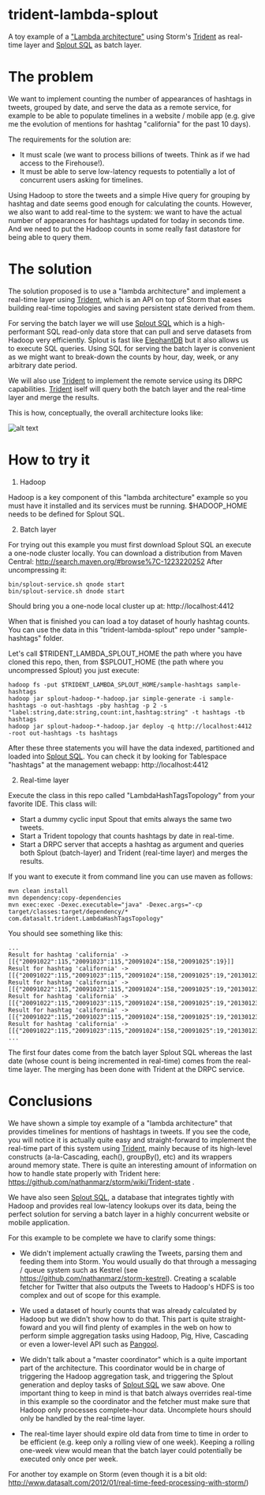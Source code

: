 trident-lambda-splout
=====================

A toy example of a ["Lambda architecture"](http://www.dzone.com/links/r/big_data_lambda_architecture.html) using Storm's [Trident](https://github.com/nathanmarz/storm/wiki/Trident-tutorial) 
as real-time layer and [Splout SQL](http://sploutsql.com) as batch layer.

The problem
===========

We want to implement counting the number of appearances of hashtags in tweets, grouped by date, and serve the data as a remote service,
 for example to be able to populate timelines in a website / mobile app (e.g. give me the evolution of mentions for hashtag "california" for
 the past 10 days).

The requirements for the solution are:
- It must scale (we want to process billions of tweets. Think as if we had access to the Firehouse!).
- It must be able to serve low-latency requests to potentially a lot of concurrent users asking for timelines.

Using Hadoop to store the tweets and a simple Hive query for grouping by hashtag and date seems good enough for calculating the counts.
However, we also want to add real-time to the system: we want to have the actual number of appearances for hashtags updated 
for today in seconds time. And we need to put the Hadoop counts in some really fast datastore for being able to query them. 

The solution
============

The solution proposed is to use a "lambda architecture" and implement a real-time layer using [Trident](https://github.com/nathanmarz/storm/wiki/Trident-tutorial), which is an API on top of Storm that eases
building real-time topologies and saving persistent state derived from them. 

For serving the batch layer we will use [Splout SQL](http://sploutsql.com) which is a high-performant SQL read-only data store that can pull and serve datasets
 from Hadoop very efficiently. Splout is fast like [ElephantDB](https://github.com/nathanmarz/elephantdb) but it also allows us to execute SQL queries. Using SQL for serving the batch
 layer is convenient as we might want to break-down the counts by hour, day, week, or any arbitrary date period.  
 
We will also use [Trident](https://github.com/nathanmarz/storm/wiki/Trident-tutorial) to implement the remote service using its DRPC capabilities. [Trident](https://github.com/nathanmarz/storm/wiki/Trident-tutorial) iself will query both the batch layer and the
real-time layer and merge the results.

This is how, conceptually, the overall architecture looks like:

![alt text](https://raw.github.com/pereferrera/trident-lambda-splout/master/TridentSploutArch.png "Trident-Lambda-Splout Hashtag Counts Architecture")

How to try it
=============

1) Hadoop

Hadoop is a key component of this "lambda architecture" example so you must have it installed and its services
must be running. $HADOOP_HOME needs to be defined for Splout SQL.

2) Batch layer

For trying out this example you must first download Splout SQL an execute a one-node cluster locally.
You can download a distribution from Maven Central: http://search.maven.org/#browse%7C-1223220252
After uncompressing it:

	bin/splout-service.sh qnode start
	bin/splout-service.sh dnode start

Should bring you a one-node local cluster up at: http://localhost:4412

When that is finished you can load a toy dataset of hourly hashtag counts. 
You can use the data in this "trident-lambda-splout" repo under "sample-hashtags" folder.

Let's call $TRIDENT_LAMBDA_SPLOUT_HOME the path where you have cloned this repo, then, 
from $SPLOUT_HOME (the path where you uncompressed Splout) you just execute:

	hadoop fs -put $TRIDENT_LAMBDA_SPLOUT_HOME/sample-hashtags sample-hashtags
	hadoop jar splout-hadoop-*-hadoop.jar simple-generate -i sample-hashtags -o out-hashtags -pby hashtag -p 2 -s "label:string,date:string,count:int,hashtag:string" -t hashtags -tb hashtags
	hadoop jar splout-hadoop-*-hadoop.jar deploy -q http://localhost:4412 -root out-hashtags -ts hashtags
	
After these three statements you will have the data indexed, partitioned and loaded into [Splout SQL](http://sploutsql.com). 
You can check it by looking for Tablespace "hashtags" at the management webapp: http://localhost:4412

2) Real-time layer

Execute the class in this repo called "LambdaHashTagsTopology" from your favorite IDE. This class will:
- Start a dummy cyclic input Spout that emits always the same two tweets.   
- Start a Trident topology that counts hashtags by date in real-time.
- Start a DRPC server that accepts a hashtag as argument and queries both Splout (batch-layer) and Trident (real-time layer) and merges the
results.

If you want to execute it from command line you can use maven as follows:

	mvn clean install
	mvn dependency:copy-dependencies
	mvn exec:exec -Dexec.executable="java" -Dexec.args="-cp target/classes:target/dependency/* com.datasalt.trident.LambdaHashTagsTopology"

You should see something like this:

	...
	Result for hashtag 'california' -> [[{"20091022":115,"20091023":115,"20091024":158,"20091025":19}]]
	Result for hashtag 'california' -> [[{"20091022":115,"20091023":115,"20091024":158,"20091025":19,"20130123":76}]]
	Result for hashtag 'california' -> [[{"20091022":115,"20091023":115,"20091024":158,"20091025":19,"20130123":136}]]
	Result for hashtag 'california' -> [[{"20091022":115,"20091023":115,"20091024":158,"20091025":19,"20130123":192}]]
	Result for hashtag 'california' -> [[{"20091022":115,"20091023":115,"20091024":158,"20091025":19,"20130123":232}]]
	Result for hashtag 'california' -> [[{"20091022":115,"20091023":115,"20091024":158,"20091025":19,"20130123":286}]]
	...
	
The first four dates come from the batch layer Splout SQL whereas the last date (whose count is being incremented in real-time) comes from the real-time layer.
The merging has been done with Trident at the DRPC service.

Conclusions
===========

We have shown a simple toy example of a "lambda architecture" that provides timelines for mentions of hashtags in tweets.
If you see the code, you will notice it is actually quite easy and straight-forward to implement the real-time part of this system
using [Trident](https://github.com/nathanmarz/storm/wiki/Trident-tutorial), mainly because of its high-level constructs (a-la-Cascading, each(), groupBy(), etc) and its wrappers around memory
state. There is quite an interesting amount of information on how to handle state properly with Trident here: https://github.com/nathanmarz/storm/wiki/Trident-state .
 
We have also seen [Splout SQL](http://sploutsql.com), a database that integrates tightly with Hadoop and provides real low-latency lookups over its data,
being the perfect solution for serving a batch layer in a highly concurrent website or mobile application.

For this example to be complete we have to clarify some things:

- We didn't implement actually crawling the Tweets, parsing them and feeding them into Storm. 
You would usually do that through a messaging / queue system such as Kestrel (see https://github.com/nathanmarz/storm-kestrel). 
Creating a scalable fetcher for Twitter that also outputs the Tweets to Hadoop's HDFS is too complex and out of scope for this example.

- We used a dataset of hourly counts that was already calculated by Hadoop but we didn't show how to do that. 
This part is quite straight-foward and you will find plenty of examples in the web on how to perform simple aggregation tasks 
using Hadoop, Pig, Hive, Cascading or even a lower-level API such as [Pangool](http://pangool.net/).

- We didn't talk about a "master coordinator" which is a quite important part of the architecture. This coordinator would be in charge
of triggering the Hadoop aggregation task, and triggering the Splout generation and deploy tasks of [Splout SQL](http://sploutsql.com) we saw above.
One important thing to keep in mind is that batch always overrides real-time in this example so the coordinator and the fetcher must
make sure that Hadoop only processes complete-hour data. Uncomplete hours should only be handled by the real-time layer.

- The real-time layer should expire old data from time to time in order to be efficient (e.g. keep only a rolling view of one week).
Keeping a rolling one-week view would mean that the batch layer could potentially be executed only once per week. 

For another toy example on Storm (even though it is a bit old: http://www.datasalt.com/2012/01/real-time-feed-processing-with-storm/)
